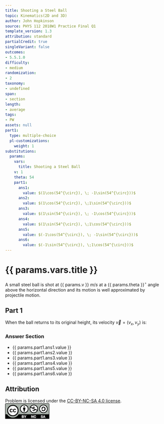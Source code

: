 ```yaml
---
title: Shooting a Steel Ball
topic: Kinematics(2D and 3D)
author: John Hopkinson
source: PHYS 112 2018W1 Practice Final Q1
template_version: 1.3
attribution: standard
partialCredit: true
singleVariant: false
outcomes:
- 5.5.1.0
difficulty:
- medium
randomization:
- 2
taxonomy:
- undefined
span:
- section
length:
- average
tags:
- PW
assets: null
part1:
  type: multiple-choice
  pl-customizations:
    weight: 1
substitutions:
  params:
    vars:
      title: Shooting a Steel Ball
    v: 1
    theta: 54
    part1:
      ans1:
        value: $(1\cos(54^{\circ}), \; -1\sin(54^{\circ}))$
      ans2:
        value: $(1\cos(54^{\circ}), \;1\sin(54^{\circ}))$
      ans3:
        value: $(1\sin(54^{\circ}), \; -1\cos(54^{\circ}))$
      ans4:
        value: $(1\sin(54^{\circ}), \;1\cos(54^{\circ}))$
      ans5:
        value: $(-1\cos(54^{\circ}), \; -1\sin(54^{\circ}))$
      ans6:
        value: $(-1\sin(54^{\circ}), \;1\cos(54^{\circ}))$
---
```

# {{ params.vars.title }}
A small steel ball is shot at {{ params.v }} $m/s$ at a {{ params.theta }}$^{\circ}$ angle above the horizontal direction and its motion is well approximated by projectile motion.

## Part 1

When the ball returns to its original height, its velocity $\overrightarrow{v} = (v_x, v_y)$ is:

### Answer Section

- {{ params.part1.ans1.value }}
- {{ params.part1.ans2.value }}
- {{ params.part1.ans3.value }}
- {{ params.part1.ans4.value }}
- {{ params.part1.ans5.value }}
- {{ params.part1.ans6.value }}

## Attribution

Problem is licensed under the [CC-BY-NC-SA 4.0 license](https://creativecommons.org/licenses/by-nc-sa/4.0/).<br> ![The Creative Commons 4.0 license requiring attribution-BY, non-commercial-NC, and share-alike-SA license.](https://raw.githubusercontent.com/firasm/bits/master/by-nc-sa.png)